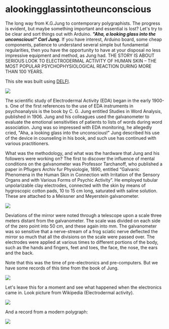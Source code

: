 # alookingglassintotheunconscious
The long way from K.G.Jung to contemporary polygraphists. The progress is evident, but maybe something important and essential is lost? Let's try to be clear and sort things out with Arduino. ***"Aha, a looking glass into the unconscious!" Carl Jung.***  If you have interest, Arduino board, some cheap components, patience to understand several simple but fundamental regularities, then you have the opportunity to have at your disposal no less impressive equipment and method, as Jung had.  THE STORY IS ABOUT SERIOUS LOOK TO ELECTRODERMAL ACTIVITY OF HUMAN SKIN – THE MOST POPULAR PSYCHOPHYSIOLOGICAL REACTION DURING MORE THAN 100 YEARS.

This site was built using [DELFI](http://www.delfi.lv).

![](https://github.com/algal16/alookingglassintotheunconscious/blob/main/CGJungmaza.jpg)

The scientific study of Electrodermal Activity (EDA) began in the early 1900-s. One of the first references to the use of EDA instruments in psychoanalysis is the book by C. G. Jung entitled Studies in Word Analysis, published in 1906. Jung and his colleagues used the galvanometer to evaluate the emotional sensitivities of patients to lists of words during word association. Jung was so impressed with EDA monitoring, he allegedly cried, "Aha, a looking glass into the unconscious!" Jung described his use of the device in counseling in his book, and such use has continued with various practitioners.

What was the methodology, and what was the hardware that Jung and his followers were working on? The first to discover the influence of mental conditions on the galvanometer was Professor Tarchanoff, who published a paper in Pflugers Archiv fur Physiologie, 1890, entitled “Galvanic Phenomena in the Human Skin in Connection with Irritation of the Sensory Organs and with Various Forms of Psychic Activity”. He employed tubular unpolarizable clay electrodes, connected with the skin by means of hygroscopic cotton pads, 10 to 15 cm long, saturated with saline solution. These are attached to a Meissner and Meyerstein galvanometer.

![](https://github.com/algal16/alookingglassintotheunconscious/blob/main/mirrorgalv.jpg)

Deviations of the mirror were noted through a telescope upon a scale three meters distant from the galvanometer. The scale was divided on each side of the zero point into 50 cm, and these again into mm. The galvanometer was so sensitive that a nerve-stream of a frog sciatic nerve deflected the mirror so much that all the divisions on the scale were passed over. The electrodes were applied at various times to different portions of the body, such as the hands and fingers, feet and toes, the face, the nose, the ears and the back.

Note that this was the time of pre-electronics and pre-computers. But we have some records of this time from the book of Jung.

![](https://github.com/algal16/alookingglassintotheunconscious/blob/main/jungagrafiks.png)

Let's leave this for a moment and see what happened when the electronics came in. Look picture from Wikipedia (Electrodermal activity).

![](https://github.com/algal16/alookingglassintotheunconscious/blob/main/edrwiki.png)

And a record from a modern polygraph:

![](https://github.com/algal16/alookingglassintotheunconscious/blob/main/edrpoligrafws.png)
